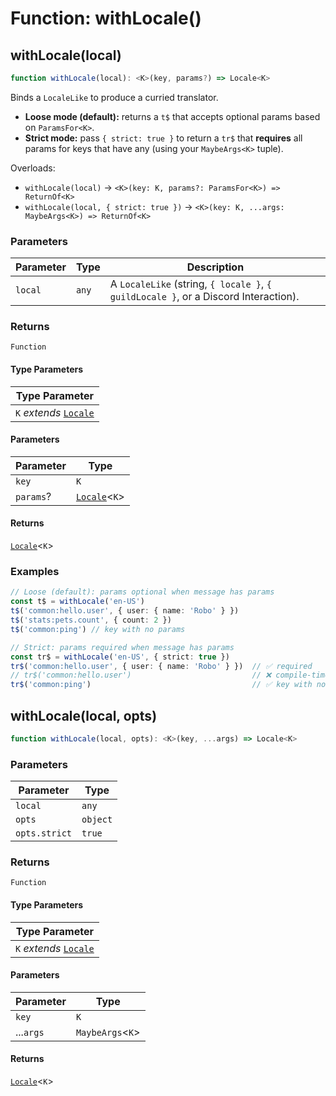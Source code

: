 # Function: withLocale()

## withLocale(local)

```ts
function withLocale(local): <K>(key, params?) => Locale<K>
```

Binds a `LocaleLike` to produce a curried translator.

- **Loose mode (default):** returns a `t$` that accepts optional params based on `ParamsFor<K>`.
- **Strict mode:** pass `{ strict: true }` to return a `tr$` that **requires** all params
  for keys that have any (using your `MaybeArgs<K>` tuple).

Overloads:
- `withLocale(local)` → `<K>(key: K, params?: ParamsFor<K>) => ReturnOf<K>`
- `withLocale(local, { strict: true })` → `<K>(key: K, ...args: MaybeArgs<K>) => ReturnOf<K>`

### Parameters

| Parameter | Type | Description |
| ------ | ------ | ------ |
| `local` | `any` | A `LocaleLike` (string, `{ locale }`, `{ guildLocale }`, or a Discord Interaction). |

### Returns

`Function`

#### Type Parameters

| Type Parameter |
| ------ |
| `K` *extends* [`Locale`](Variable.Locale.md) |

#### Parameters

| Parameter | Type |
| ------ | ------ |
| `key` | `K` |
| `params`? | [`Locale`](Variable.Locale.md)\<`K`\> |

#### Returns

[`Locale`](Variable.Locale.md)\<`K`\>

### Examples

```ts
// Loose (default): params optional when message has params
const t$ = withLocale('en-US')
t$('common:hello.user', { user: { name: 'Robo' } })
t$('stats:pets.count', { count: 2 })
t$('common:ping') // key with no params
```

```ts
// Strict: params required when message has params
const tr$ = withLocale('en-US', { strict: true })
tr$('common:hello.user', { user: { name: 'Robo' } })  // ✅ required
// tr$('common:hello.user')                           // ❌ compile-time error
tr$('common:ping')                                    // ✅ key with no params
```

## withLocale(local, opts)

```ts
function withLocale(local, opts): <K>(key, ...args) => Locale<K>
```

### Parameters

| Parameter | Type |
| ------ | ------ |
| `local` | `any` |
| `opts` | `object` |
| `opts.strict` | `true` |

### Returns

`Function`

#### Type Parameters

| Type Parameter |
| ------ |
| `K` *extends* [`Locale`](Variable.Locale.md) |

#### Parameters

| Parameter | Type |
| ------ | ------ |
| `key` | `K` |
| ...`args` | `MaybeArgs`\<`K`\> |

#### Returns

[`Locale`](Variable.Locale.md)\<`K`\>
